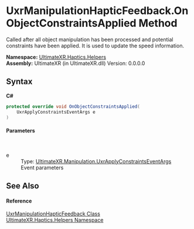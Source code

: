 # UxrManipulationHapticFeedback.OnObjectConstraintsApplied Method 
 

Called after all object manipulation has been processed and potential constraints have been applied. It is used to update the speed information.

**Namespace:**&nbsp;<a href="N_UltimateXR_Haptics_Helpers">UltimateXR.Haptics.Helpers</a><br />**Assembly:**&nbsp;UltimateXR (in UltimateXR.dll) Version: 0.0.0.0

## Syntax

**C#**<br />
``` C#
protected override void OnObjectConstraintsApplied(
	UxrApplyConstraintsEventArgs e
)
```


#### Parameters
&nbsp;<dl><dt>e</dt><dd>Type: <a href="T_UltimateXR_Manipulation_UxrApplyConstraintsEventArgs">UltimateXR.Manipulation.UxrApplyConstraintsEventArgs</a><br />Event parameters</dd></dl>

## See Also


#### Reference
<a href="T_UltimateXR_Haptics_Helpers_UxrManipulationHapticFeedback">UxrManipulationHapticFeedback Class</a><br /><a href="N_UltimateXR_Haptics_Helpers">UltimateXR.Haptics.Helpers Namespace</a><br />